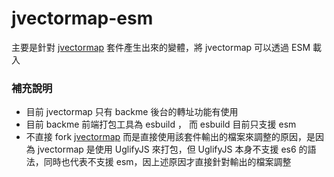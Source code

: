 # jvectormap-esm

主要是針對 [jvectormap](https://www.npmjs.com/package/jvectormap-next) 套件產生出來的變體，將 jvectormap 可以透過 ESM 載入

### 補充說明

* 目前 jvectormap 只有 backme 後台的轉址功能有使用
* 目前 backme 前端打包工具為 esbuild ， 而 esbuild 目前只支援 esm
* 不直接 fork [jvectormap](https://www.npmjs.com/package/jvectormap-next) 而是直接使用該套件輸出的檔案來調整的原因，是因為 jvectormap 是使用 UglifyJS 來打包，但 UglifyJS 本身不支援 es6 的語法，同時也代表不支援 esm，因上述原因才直接針對輸出的檔案調整
